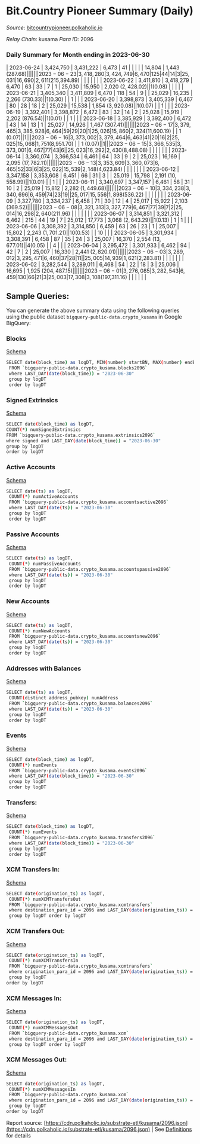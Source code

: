 # Bit.Country Pioneer Summary (Daily)

_Source_: [bitcountrypioneer.polkaholic.io](https://bitcountrypioneer.polkaholic.io)

*Relay Chain*: kusama
*Para ID*: 2096



### Daily Summary for Month ending in 2023-06-30


| 2023-06-24 | 3,424,750 | 3,431,222 | 6,473 | 41 |  |  |  |  | 14,804 | 1,443 ($287.68) |   |   |  |  |  |
| 2023-06-23 | 3,418,280 | 3,424,749 | 6,470 | 125 | 44 | 14 | 3 | 25,031 | 16,690 | 2,611 ($215,394.89) |   |   |  |  |  |
| 2023-06-22 | 3,411,810 | 3,418,279 | 6,470 | 63 | 33 | 7 | 1 | 25,030 | 15,950 | 2,020 ($2,428.02) |   | 1 ($0.08) |  |  |  |
| 2023-06-21 | 3,405,340 | 3,411,809 | 6,470 | 118 | 54 | 9 |  | 25,029 | 16,235 | 2,266 ($730.33) |   | 1 ($0.30) |  | 1 |  |
| 2023-06-20 | 3,398,873 | 3,405,339 | 6,467 | 80 | 28 | 18 | 2 | 25,029 | 15,538 | 1,854 ($3,920.08) |   | 1 ($0.07) |  | 1 |  |
| 2023-06-19 | 3,392,401 | 3,398,872 | 6,472 | 83 | 32 | 14 | 2 | 25,028 | 15,919 | 2,202 ($876.54) |   | 1 ($0.01) |  | 1 |  |
| 2023-06-18 | 3,385,929 | 3,392,400 | 6,472 | 43 | 14 | 13 | 1 | 25,027 | 14,926 | 1,467 ($307.41) |   |   |  |  |  |
| 2023-06-17 | 3,379,465 | 3,385,928 | 6,464 | 59 | 29 | 20 | 1 | 25,026 | 15,860 | 2,324 ($11,600.19) |   | 1 ($0.07) |  | 1 |  |
| 2023-06-16 | 3,373,002 | 3,379,464 | 6,463 | 41 | 20 | 16 | 2 | 25,025 | 15,068 | 1,751 ($8,951.70) |   | 1 ($0.07) |  | 1 |  |
| 2023-06-15 | 3,366,535 | 3,373,001 | 6,467 | 77 | 43 | 6 |  | 25,023 | 16,292 | 2,430 ($8,488.08) |   |   |  |  |  |
| 2023-06-14 | 3,360,074 | 3,366,534 | 6,461 | 64 | 33 | 9 | 2 | 25,023 | 16,169 | 2,095 ($17,782.11) |   |   |  |  |  |
| 2023-06-13 | 3,353,609 | 3,360,073 | 6,465 | 52 | 33 | 6 | 3 | 25,022 | 15,539 | 2,148 ($4,623.84) |   |   |  |  |  |
| 2023-06-12 | 3,347,158 | 3,353,608 | 6,451 | 66 | 31 | 3 |  | 25,019 | 15,798 | 2,191 ($10,558.99) |   | 1 ($0.01) |  | 1 |  |
| 2023-06-11 | 3,340,697 | 3,347,157 | 6,461 | 58 | 31 | 10 | 2 | 25,019 | 15,812 | 2,282 ($1,449.68) |   |   |  |  |  |
| 2023-06-10 | 3,334,238 | 3,340,696 | 6,459 | 74 | 23 | 19 |  | 25,017 | 15,556 | 1,898 ($536.22) |   |   |  |  |  |
| 2023-06-09 | 3,327,780 | 3,334,237 | 6,458 | 71 | 30 | 12 | 4 | 25,017 | 15,922 | 2,103 ($369.52) |   |   |  |  |  |
| 2023-06-08 | 3,321,313 | 3,327,779 | 6,467 | 77 | 39 | 7 | 2 | 25,014 | 16,298 | 2,640 ($211.96) |   |   |  |  |  |
| 2023-06-07 | 3,314,851 | 3,321,312 | 6,462 | 215 | 44 | 19 | 7 | 25,012 | 17,773 | 3,068 ($2,643.29) |   | 1 ($0.13) | 1 | 1 |  |
| 2023-06-06 | 3,308,392 | 3,314,850 | 6,459 | 63 | 26 | 23 | 1 | 25,007 | 15,802 | 2,243 ($1,701.21) |   | 10 ($0.53) |  | 10 |  |
| 2023-06-05 | 3,301,934 | 3,308,391 | 6,458 | 87 | 35 | 24 | 3 | 25,007 | 16,370 | 2,554 ($13,677.01) |   | 4 ($0.05) |  | 4 |  |
| 2023-06-04 | 3,295,472 | 3,301,933 | 6,462 | 94 | 42 | 7 | 2 | 25,007 | 16,330 | 2,441 ($2,820.01) |   |   |  |  |  |
| 2023-06-03 | 3,289,012 | 3,295,471 | 6,460 | 37 | 28 | 11 |  | 25,005 | 14,939 | 1,621 ($2,283.81) |   |   |  |  |  |
| 2023-06-02 | 3,282,544 | 3,289,011 | 6,468 | 54 | 22 | 18 | 3 | 25,006 | 16,695 | 1,925 ($204,487.15) |   |   |  |  |  |
| 2023-06-01 | 3,276,085 | 3,282,543 | 6,459 | 130 | 66 | 21 | 3 | 25,003 | 17,308 | 3,108 ($197,311.16) |   |   |  |  |  |

## Sample Queries:
You can generate the above summary data using the following queries using the public dataset `bigquery-public-data.crypto_kusama` in Google BigQuery:


### Blocks 

[Schema](https://github.com/colorfulnotion/substrate-etl/blob/main/schema/blocks.json)

```bash
SELECT date(block_time) as logDT, MIN(number) startBN, MAX(number) endBN, COUNT(*) numBlocks 
 FROM `bigquery-public-data.crypto_kusama.blocks2096`  
 where LAST_DAY(date(block_time)) = "2023-06-30" 
 group by logDT 
 order by logDT
```

### Signed Extrinsics 

[Schema](https://github.com/colorfulnotion/substrate-etl/blob/main/schema/extrinsics.json)

```bash
SELECT date(block_time) as logDT, 
COUNT(*) numSignedExtrinsics 
FROM `bigquery-public-data.crypto_kusama.extrinsics2096`  
where signed and LAST_DAY(date(block_time)) = "2023-06-30" 
group by logDT 
order by logDT
```

### Active Accounts 

[Schema](https://github.com/colorfulnotion/substrate-etl/blob/main/schema/accountsactive.json)

```bash
SELECT date(ts) as logDT, 
 COUNT(*) numActiveAccounts 
 FROM `bigquery-public-data.crypto_kusama.accountsactive2096` 
 where LAST_DAY(date(ts)) = "2023-06-30" 
 group by logDT 
 order by logDT
```

### Passive Accounts 

[Schema](https://github.com/colorfulnotion/substrate-etl/blob/main/schema/accountspassive.json)

```bash
SELECT date(ts) as logDT, 
 COUNT(*) numPassiveAccounts 
 FROM `bigquery-public-data.crypto_kusama.accountspassive2096` 
 where LAST_DAY(date(ts)) = "2023-06-30" 
 group by logDT 
 order by logDT
```

### New Accounts 

[Schema](https://github.com/colorfulnotion/substrate-etl/blob/main/schema/accountsnew.json)

```bash
SELECT date(ts) as logDT, 
 COUNT(*) numNewAccounts 
 FROM `bigquery-public-data.crypto_kusama.accountsnew2096` 
 where LAST_DAY(date(ts)) = "2023-06-30" 
 group by logDT
 order by logDT
```

### Addresses with Balances 

[Schema](https://github.com/colorfulnotion/substrate-etl/blob/main/schema/balances.json)

```bash
SELECT date(ts) as logDT,
 COUNT(distinct address_pubkey) numAddress 
 FROM `bigquery-public-data.crypto_kusama.balances2096` 
 where LAST_DAY(date(ts)) = "2023-06-30" 
 group by logDT 
 order by logDT
```

### Events 

[Schema](https://github.com/colorfulnotion/substrate-etl/blob/main/schema/events.json)

```bash
SELECT date(block_time) as logDT, 
 COUNT(*) numEvents 
 FROM `bigquery-public-data.crypto_kusama.events2096` 
 where LAST_DAY(date(block_time)) = "2023-06-30" 
 group by logDT 
 order by logDT
```

### Transfers:

[Schema](https://github.com/colorfulnotion/substrate-etl/blob/main/schema/transfers.json)

```bash
SELECT date(block_time) as logDT, 
 COUNT(*) numEvents 
 FROM `bigquery-public-data.crypto_kusama.transfers2096` 
 where LAST_DAY(date(block_time)) = "2023-06-30" 
 group by logDT 
 order by logDT
```

### XCM Transfers In: 

[Schema](https://github.com/colorfulnotion/substrate-etl/blob/main/schema/xcmtransfers.json)

```bash
SELECT date(origination_ts) as logDT, 
 COUNT(*) numXCMTransfersOut 
 FROM `bigquery-public-data.crypto_kusama.xcmtransfers` 
 where destination_para_id = 2096 and LAST_DAY(date(origination_ts)) = "2023-06-30" 
 group by logDT order by logDT
```

### XCM Transfers Out: 

[Schema](https://github.com/colorfulnotion/substrate-etl/blob/main/schema/xcmtransfers.json)

```bash
SELECT date(origination_ts) as logDT, 
 COUNT(*) numXCMTransfersIn 
 FROM `bigquery-public-data.crypto_kusama.xcmtransfers` 
 where origination_para_id = 2096 and LAST_DAY(date(origination_ts)) = "2023-06-30" 
 group by logDT 
order by logDT
```

### XCM Messages In: 

[Schema](https://github.com/colorfulnotion/substrate-etl/blob/main/schema/xcm.json)

```bash
SELECT date(origination_ts) as logDT, 
 COUNT(*) numXCMMessagesOut 
 FROM `bigquery-public-data.crypto_kusama.xcm` 
 where destination_para_id = 2096 and LAST_DAY(date(origination_ts)) = "2023-06-30" 
 group by logDT order by logDT
```

### XCM Messages Out: 

[Schema](https://github.com/colorfulnotion/substrate-etl/blob/main/schema/xcm.json)

```bash
SELECT date(origination_ts) as logDT, 
 COUNT(*) numXCMMessagesIn 
 FROM `bigquery-public-data.crypto_kusama.xcm` 
 where origination_para_id = 2096 and LAST_DAY(date(origination_ts)) = "2023-06-30" 
 group by logDT 
order by logDT
```


Report source: [https://cdn.polkaholic.io/substrate-etl/kusama/2096.json](https://cdn.polkaholic.io/substrate-etl/kusama/2096.json) | See [Definitions](/DEFINITIONS.md) for details
